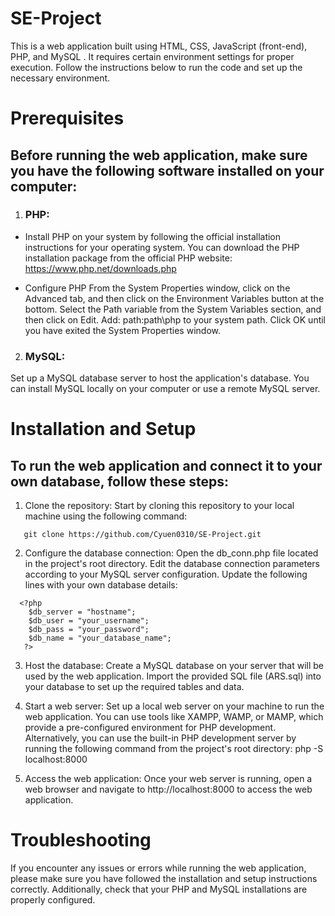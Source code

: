 # SE-Project

This is a web application built using HTML, CSS, JavaScript (front-end), PHP, and MySQL . It requires certain environment settings for proper execution. Follow the instructions below to run the code and set up the necessary environment.

# Prerequisites

## Before running the web application, make sure you have the following software installed on your computer:

1. ### PHP: 

- Install PHP on your system by following the official installation instructions for your operating system. You can download the PHP installation package from the official PHP website: https://www.php.net/downloads.php

- Configure PHP
From the System Properties window, click on the Advanced tab, and then click on the Environment Variables button at the bottom. Select the Path variable from the System Variables section, and then click on Edit. Add: path:path\php to your system path. Click OK until you have exited the System Properties window.

2. ### MySQL: 

Set up a MySQL database server to host the application's database. You can install MySQL locally on your computer or use a remote MySQL server.

# Installation and Setup

## To run the web application and connect it to your own database, follow these steps:

1. Clone the repository: Start by cloning this repository to your local machine using the following command:
```
   git clone https://github.com/Cyuen0310/SE-Project.git
```

2. Configure the database connection: Open the db_conn.php file located in the project's root directory. Edit the database connection parameters according to your MySQL server configuration. Update the following lines with your own database details:

```
  <?php
    $db_server = "hostname";
    $db_user = "your_username";
    $db_pass = "your_password";
    $db_name = "your_database_name";
   ?>
```

3. Host the database: Create a MySQL database on your server that will be used by the web application. Import the provided SQL file (ARS.sql) into your database to set up the required tables and data.

4. Start a web server: Set up a local web server on your machine to run the web application. You can use tools like XAMPP, WAMP, or MAMP, which provide a pre-configured environment for PHP development. Alternatively, you can use the built-in PHP development server by running the following command from the project's root directory:
   php -S localhost:8000

5. Access the web application: Once your web server is running, open a web browser and navigate to http://localhost:8000 to access the web application.

# Troubleshooting

If you encounter any issues or errors while running the web application, please make sure you have followed the installation and setup instructions correctly. Additionally, check that your PHP and MySQL installations are properly configured.





